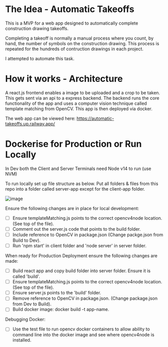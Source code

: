 # The Idea - Automatic Takeoffs
This is a MVP for a web app designed to automatically complete construction drawing takeoffs.

Completing a takeoff is normally a manual process where you count, by hand, the number of symbols on the construction drawing. This process is repeated for the hundreds of contruction drawings in each project.

I attempted to automate this task.

# How it works - Architecture
A react.js frontend enables a image to be uploaded and a crop to be taken.
This gets sent via an api to a express backend.
The backend runs the core functionality of the app and uses a computer vision technique called template matching from OpenCV.
This app is then deployed via docker.


The web app can be viewed here: https://automatic-takeoffs.up.railway.app/


# Dockerise for Production or Run Locally
In Dev both the Client and Server Terminals need Node v14 to run (use NVM)

To run locally set up file structure as below. Put all folders & files from this repo into a folder called server-app except for the client-app folder.

![image](https://user-images.githubusercontent.com/64473926/231519371-7fa41b66-ade7-4b77-8bac-874f206bd81f.png)

Ensure the following changes are in place for local development: 

- [ ] Ensure templateMatching.js points to the correct opencv4node location. (See top of the file).
- [ ] Comment out the server.js code that points to the build folder.
- [ ] Include reference to OpenCV in package.json (Change packge.json from Build to Dev).
- [ ] Run 'npm start' in client folder and 'node server' in server folder.

When ready for Production Deployment ensure the following changes are made:

- [ ] Build react app and copy build folder into server folder. Ensure it is called 'build'.
- [ ] Ensure templateMatching.js points to the correct opencv4node location. (See top of the file).
- [ ] Ensure server.js points to the 'build' folder.
- [ ] Remove reference to OpenCV in package.json. (Change package.json from Dev to Build).
- [ ] Build docker image: docker build -t app-name.

Debugging Docker:

- [ ] Use the test file to run opencv docker containers to allow ability to command line into the docker image and see where opencv4node is installed.

